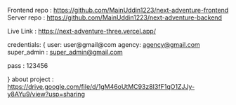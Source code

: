 Frontend repo : https://github.com/MainUddin1223/next-adventure-frontend
Server repo : https://github.com/MainUddin1223/next-adventure-backend

Live Link : https://next-adventure-three.vercel.app/

credentials: {
user: user@gmail@com
agency: agency@gmail.com
super_admin : super_admin@gmail.com

pass : 123456

}
about project : https://drive.google.com/file/d/1gM46oUtMC93z8I3fF1qO1ZJJy-y8AYu9/view?usp=sharing
